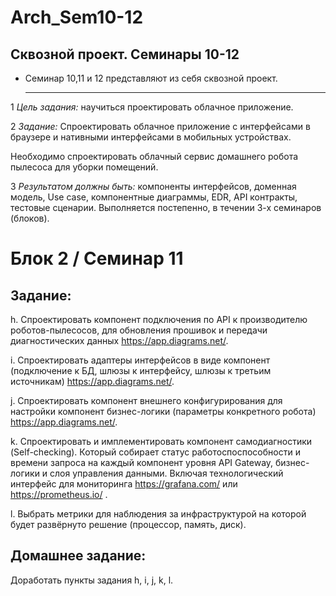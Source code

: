 # Arch_Sem10-12

## Сквозной проект. Семинары 10-12
* Семинар 10,11 и 12 представляют из себя сквозной проект.
  ______
1 *Цель задания:* научиться проектировать облачное приложение.

2 *Задание:* Спроектировать облачное приложение с интерфейсами в браузере и нативными интерфейсами в мобильных устройствах.

Необходимо спроектировать облачный сервис домашнего робота пылесоса для уборки помещений.

3 *Результатом должны быть:* компоненты интерфейсов, доменная модель, Use case, компонентные диаграммы, EDR, API контракты, тестовые сценарии.
Выполняется постепенно, в течении 3-х семинаров (блоков).

# Блок 2 / Семинар 11

## Задание:

h. Спроектировать компонент подключения по API к производителю роботов-пылесосов, для обновления прошивок и передачи диагностических данных https://app.diagrams.net/.

i. Спроектировать адаптеры интерфейсов в виде компонент (подключение к БД, шлюзы к интерфейсу, шлюзы к третьим источникам) https://app.diagrams.net/.

j. Спроектировать компонент внешнего конфигурирования для настройки компонент бизнес-логики (параметры конкретного робота) https://app.diagrams.net/.

k. Спроектировать и имплементировать компонент самодиагностики (Self-checking). Который собирает статус работоспоспособности и времени запроса на каждый компонент уровня API Gateway, бизнес-логики и слоя управления данными. Включая технологический интерфейс для мониторинга https://grafana.com/ или https://prometheus.io/ .

l. Выбрать метрики для наблюдения за инфраструктурой на которой будет развёрнуто решение (процессор, память, диск).

## Домашнее задание:
Доработать пункты задания h, i, j, k, l.
